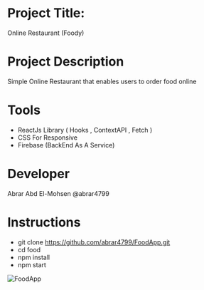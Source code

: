 # Project Title:
Online Restaurant (Foody)

# Project Description
Simple Online Restaurant that enables users to order food online

# Tools
- ReactJs Library ( Hooks , ContextAPI , Fetch )
- CSS For Responsive
- Firebase (BackEnd As A Service)

# Developer
Abrar Abd El-Mohsen @abrar4799

# Instructions
- git clone https://github.com/abrar4799/FoodApp.git 
- cd food
- npm install
- npm start


![FoodApp](https://user-images.githubusercontent.com/56757574/161896612-fa804fb2-fd34-4209-853d-433783baf6a8.png)

